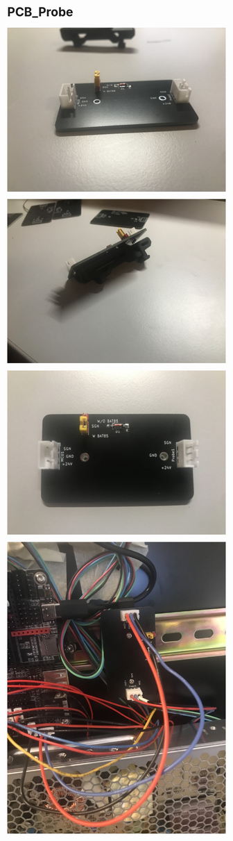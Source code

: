 # PCB_Probe


![PCB mounted on DIN Rail](/images/8EB9C79E-181A-428F-B750-54B7E7576F57.jpeg)

![PCB mounted on DIN Rail](/images/9C41BAE9-E4E5-412E-ABDE-0C47AB14D8F3.jpeg)

![PCB mounted on DIN Rail](/images/9FB91CEF-5DD7-4529-AA61-205C67A30F6B.jpeg)

![PCB mounted on DIN Rail](/images/D5D337EA-ACC4-4DDF-B353-550F60E1EAA6.jpeg)
